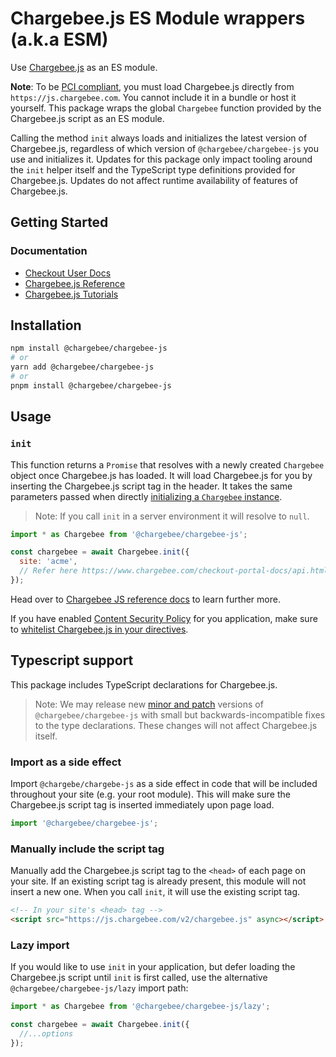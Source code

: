 # Chargebee.js ES Module wrappers (a.k.a ESM)

Use [Chargebee.js](https://www.chargebee.com/checkout-portal-docs/) as an ES
module.

**Note**: To be
[PCI compliant](https://www.chargebee.com/security/pci/#chargebee-pci-compliance),
you must load Chargebee.js directly from `https://js.chargebee.com`. You cannot
include it in a bundle or host it yourself. This package wraps the global
`Chargebee` function provided by the Chargebee.js script as an ES module.

Calling the method `init` always loads and initializes the latest version of
Chargebee.js, regardless of which version of `@chargebee/chargebee-js` you use
and initializes it. Updates for this package only impact tooling around the
`init` helper itself and the TypeScript type definitions provided for
Chargebee.js. Updates do not affect runtime availability of features of
Chargebee.js.

## Getting Started

### Documentation 

- [Checkout User Docs](https://www.chargebee.com/docs/2.0/hosted-capabilities.html)
- [Chargebee.js Reference](https://www.chargebee.com/checkout-portal-docs/)
- [Chargebee.js Tutorials](https://www.chargebee.com/tutorials/)


## Installation

```sh
npm install @chargebee/chargebee-js
# or
yarn add @chargebee/chargebee-js
# or
pnpm install @chargebee/chargebee-js
```

## Usage

### `init`

This function returns a `Promise` that resolves with a newly created `Chargebee`
object once Chargebee.js has loaded. It will load Chargebee.js for you by
inserting the Chargebee.js script tag in the header. It takes the same
parameters passed when directly
[initializing a `Chargebee` instance](https://www.chargebee.com/checkout-portal-docs/api.html#chargebee-object).

> Note: If you call `init` in a server environment it will resolve to `null`.

```js
import * as Chargebee from '@chargebee/chargebee-js';

const chargebee = await Chargebee.init({ 
  site: 'acme',
  // Refer here https://www.chargebee.com/checkout-portal-docs/api.html#parameters for more about the parameters
});
```

Head over to [Chargebee JS reference docs](https://www.chargebee.com/checkout-portal-docs/api.html) to learn further more.

If you have enabled [Content Security Policy](https://developer.mozilla.org/en-US/docs/Web/Security/CSP) for you application,
make sure to [whitelist Chargebee.js in your directives](https://support.chargebee.com/support/solutions/articles/241740-content-security-policy-for-the-checkout-page).

## Typescript support

This package includes TypeScript declarations for Chargebee.js.

> Note: We may release new [minor and patch](https://semver.org/) versions of `@chargebee/chargebee-js` with small but backwards-incompatible fixes to the type declarations. These changes will not affect Chargebee.js itself.

### Import as a side effect

Import `@chargebe/chargebe-js` as a side effect in code that will be included throughout your site (e.g. your root module). This will make sure the Chargebee.js script tag is inserted immediately upon page load.

```js
import '@chargebee/chargebee-js';
```

### Manually include the script tag

Manually add the Chargebee.js script tag to the `<head>` of each page on your site.
If an existing script tag is already present, this module will not insert a new
one. When you call `init`, it will use the existing script tag.

```html
<!-- In your site's <head> tag -->
<script src="https://js.chargebee.com/v2/chargebee.js" async></script>
```

### Lazy import

If you would like to use `init` in your application, but defer loading the Chargebee.js script until `init` is first called, use the alternative `@chargebee/chargebee-js/lazy` import path:

```js
import * as Chargebee from '@chargebee/chargebee-js/lazy';

const chargebee = await Chargebee.init({
  //...options
});
```